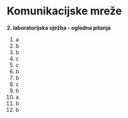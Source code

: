 # Komunikacijske mreže

**2. laboratorijska vježba - ogledna pitanja**


1. a
2. b
3. b
4. c
5. c
6. b
7. b
8. c
9. b
10. a
11. b
12. b
